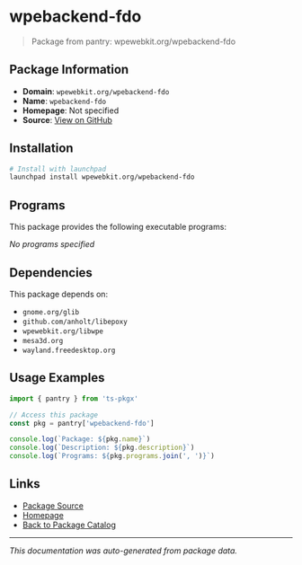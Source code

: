 # wpebackend-fdo

> Package from pantry: wpewebkit.org/wpebackend-fdo

## Package Information

- **Domain**: `wpewebkit.org/wpebackend-fdo`
- **Name**: `wpebackend-fdo`
- **Homepage**: Not specified
- **Source**: [View on GitHub](https://github.com/pkgxdev/pantry/tree/main/projects/wpewebkit.org/wpebackend-fdo/package.yml)

## Installation

```bash
# Install with launchpad
launchpad install wpewebkit.org/wpebackend-fdo
```

## Programs

This package provides the following executable programs:

*No programs specified*

## Dependencies

This package depends on:

- `gnome.org/glib`
- `github.com/anholt/libepoxy`
- `wpewebkit.org/libwpe`
- `mesa3d.org`
- `wayland.freedesktop.org`

## Usage Examples

```typescript
import { pantry } from 'ts-pkgx'

// Access this package
const pkg = pantry['wpebackend-fdo']

console.log(`Package: ${pkg.name}`)
console.log(`Description: ${pkg.description}`)
console.log(`Programs: ${pkg.programs.join(', ')}`)
```

## Links

- [Package Source](https://github.com/pkgxdev/pantry/tree/main/projects/wpewebkit.org/wpebackend-fdo/package.yml)
- [Homepage](#)
- [Back to Package Catalog](../../../package-catalog.md)

---

*This documentation was auto-generated from package data.*
